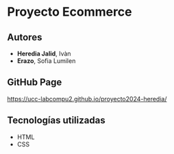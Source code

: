 # Proyecto Ecommerce

## Autores
- **Heredia Jalid**, Ivàn
- **Erazo**, Sofia Lumilen

## GitHub Page

https://ucc-labcompu2.github.io/proyecto2024-heredia/

## Tecnologías utilizadas

- HTML
- CSS
